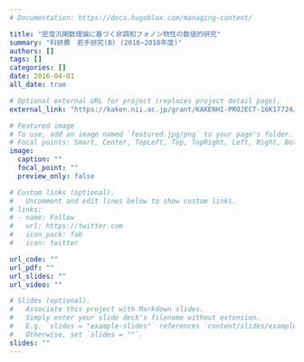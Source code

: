 ```yaml
---
# Documentation: https://docs.hugoblox.com/managing-content/

title: "密度汎関数理論に基づく非調和フォノン物性の数値的研究"
summary: "科研費　若手研究(B) (2016~2018年度)"
authors: []
tags: []
categories: []
date: 2016-04-01
all_date: true

# Optional external URL for project (replaces project detail page).
external_link: "https://kaken.nii.ac.jp/grant/KAKENHI-PROJECT-16K17724/"

# Featured image
# To use, add an image named `featured.jpg/png` to your page's folder.
# Focal points: Smart, Center, TopLeft, Top, TopRight, Left, Right, BottomLeft, Bottom, BottomRight.
image:
  caption: ""
  focal_point: ""
  preview_only: false

# Custom links (optional).
#   Uncomment and edit lines below to show custom links.
# links:
# - name: Follow
#   url: https://twitter.com
#   icon_pack: fab
#   icon: twitter

url_code: ""
url_pdf: ""
url_slides: ""
url_video: ""

# Slides (optional).
#   Associate this project with Markdown slides.
#   Simply enter your slide deck's filename without extension.
#   E.g. `slides = "example-slides"` references `content/slides/example-slides.md`.
#   Otherwise, set `slides = ""`.
slides: ""
---
```

